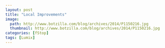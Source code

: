 ```yaml
---
layout: post
title: "Local Improvements"
image:
  path: http://www.botzilla.com/blog/archives/2014/P1150216.jpg
  thumbnail: http://www.botzilla.com/blog/archives/2014/P1150216.jpg
categories: [fStop]
tags: [Lumix]
---
```





